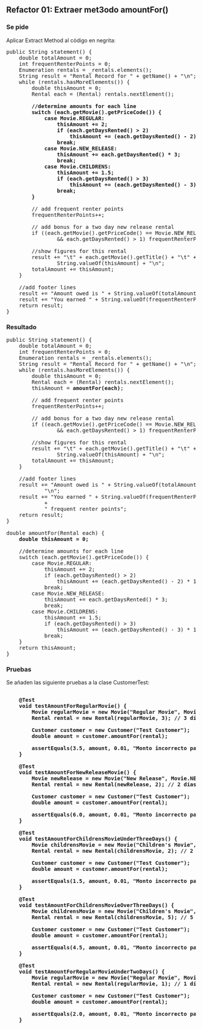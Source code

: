 ## Refactor 01: Extraer met3odo amountFor()

### Se pide 

Aplicar Extract Method al código en negrita:

<pre>
public String statement() {
    double totalAmount = 0;
    int frequentRenterPoints = 0;
    Enumeration rentals = _rentals.elements();
    String result = "Rental Record for " + getName() + "\n";
    while (rentals.hasMoreElements()) {
        double thisAmount = 0;
        Rental each = (Rental) rentals.nextElement();
        <b>
        //determine amounts for each line
        switch (each.getMovie().getPriceCode()) {
            case Movie.REGULAR:
                thisAmount += 2;
                if (each.getDaysRented() > 2)
                    thisAmount += (each.getDaysRented() - 2) * 1.5;
                break;
            case Movie.NEW_RELEASE:
                thisAmount += each.getDaysRented() * 3;
                break;
            case Movie.CHILDRENS:
                thisAmount += 1.5;
                if (each.getDaysRented() > 3)
                    thisAmount += (each.getDaysRented() - 3) * 1.5;
                break;
        }
        </b>
        // add frequent renter points
        frequentRenterPoints++;

        // add bonus for a two day new release rental
        if ((each.getMovie().getPriceCode() == Movie.NEW_RELEASE)
                && each.getDaysRented() > 1) frequentRenterPoints++;

        //show figures for this rental
        result += "\t" + each.getMovie().getTitle() + "\t" +
                String.valueOf(thisAmount) + "\n";
        totalAmount += thisAmount;
    }

    //add footer lines
    result += "Amount owed is " + String.valueOf(totalAmount) + "\n";
    result += "You earned " + String.valueOf(frequentRenterPoints) + " frequent renter points";
    return result;
}
</pre>

### Resultado

<pre>
public String statement() {
    double totalAmount = 0;
    int frequentRenterPoints = 0;
    Enumeration rentals = _rentals.elements();
    String result = "Rental Record for " + getName() + "\n";
    while (rentals.hasMoreElements()) {
        double thisAmount = 0;
        Rental each = (Rental) rentals.nextElement();
        thisAmount = <b>amountFor(each)</b>;

        // add frequent renter points
        frequentRenterPoints++;

        // add bonus for a two day new release rental
        if ((each.getMovie().getPriceCode() == Movie.NEW_RELEASE)
                && each.getDaysRented() > 1) frequentRenterPoints++;

        //show figures for this rental
        result += "\t" + each.getMovie().getTitle() + "\t" +
                String.valueOf(thisAmount) + "\n";
        totalAmount += thisAmount;
    }

    //add footer lines
    result += "Amount owed is " + String.valueOf(totalAmount) +
            "\n";
    result += "You earned " + String.valueOf(frequentRenterPoints)
            +
            " frequent renter points";
    return result;
}

double amountFor(Rental each) {
    <b>double thisAmount = 0;</b>

    //determine amounts for each line
    switch (each.getMovie().getPriceCode()) {
        case Movie.REGULAR:
            thisAmount += 2;
            if (each.getDaysRented() > 2)
                thisAmount += (each.getDaysRented() - 2) * 1.5;
            break;
        case Movie.NEW_RELEASE:
            thisAmount += each.getDaysRented() * 3;
            break;
        case Movie.CHILDRENS:
            thisAmount += 1.5;
            if (each.getDaysRented() > 3)
                thisAmount += (each.getDaysRented() - 3) * 1.5;
            break;
    }
    return thisAmount;
}
</pre>

### Pruebas

Se añaden las siguiente pruebas a la clase CustomerTest:

<pre>
<b>
    @Test
    void testAmountForRegularMovie() {
        Movie regularMovie = new Movie("Regular Movie", Movie.REGULAR);
        Rental rental = new Rental(regularMovie, 3); // 3 días de alquiler

        Customer customer = new Customer("Test Customer");
        double amount = customer.amountFor(rental);

        assertEquals(3.5, amount, 0.01, "Monto incorrecto para película regular con más de 2 días de alquiler");
    }

    @Test
    void testAmountForNewReleaseMovie() {
        Movie newRelease = new Movie("New Release", Movie.NEW_RELEASE);
        Rental rental = new Rental(newRelease, 2); // 2 días de alquiler

        Customer customer = new Customer("Test Customer");
        double amount = customer.amountFor(rental);

        assertEquals(6.0, amount, 0.01, "Monto incorrecto para un nuevo lanzamiento");
    }

    @Test
    void testAmountForChildrensMovieUnderThreeDays() {
        Movie childrensMovie = new Movie("Children's Movie", Movie.CHILDRENS);
        Rental rental = new Rental(childrensMovie, 2); // 2 días de alquiler

        Customer customer = new Customer("Test Customer");
        double amount = customer.amountFor(rental);

        assertEquals(1.5, amount, 0.01, "Monto incorrecto para película infantil con menos de 3 días de alquiler");
    }

    @Test
    void testAmountForChildrensMovieOverThreeDays() {
        Movie childrensMovie = new Movie("Children's Movie", Movie.CHILDRENS);
        Rental rental = new Rental(childrensMovie, 5); // 5 días de alquiler

        Customer customer = new Customer("Test Customer");
        double amount = customer.amountFor(rental);

        assertEquals(4.5, amount, 0.01, "Monto incorrecto para película infantil con más de 3 días de alquiler");
    }

    @Test
    void testAmountForRegularMovieUnderTwoDays() {
        Movie regularMovie = new Movie("Regular Movie", Movie.REGULAR);
        Rental rental = new Rental(regularMovie, 1); // 1 día de alquiler

        Customer customer = new Customer("Test Customer");
        double amount = customer.amountFor(rental);

        assertEquals(2.0, amount, 0.01, "Monto incorrecto para película regular con menos de 2 días de alquiler");
    }
</b>
</pre>



